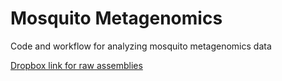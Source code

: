 # Mosquito Metagenomics
Code and workflow for analyzing mosquito metagenomics data 

[Dropbox link for raw assemblies](https://www.dropbox.com/s/m194auk7oxlpnwa/Contigs.zip?dl=0)

